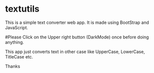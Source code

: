 # textutils


This is a simple text converter web app. It is made using BootStrap and JavaScript.

#Please Click on the Upper right button (DarkMode) once before doing anything.

This app just converts text in other case like UpperCase, LowerCase, TitleCase etc.

Thanks
